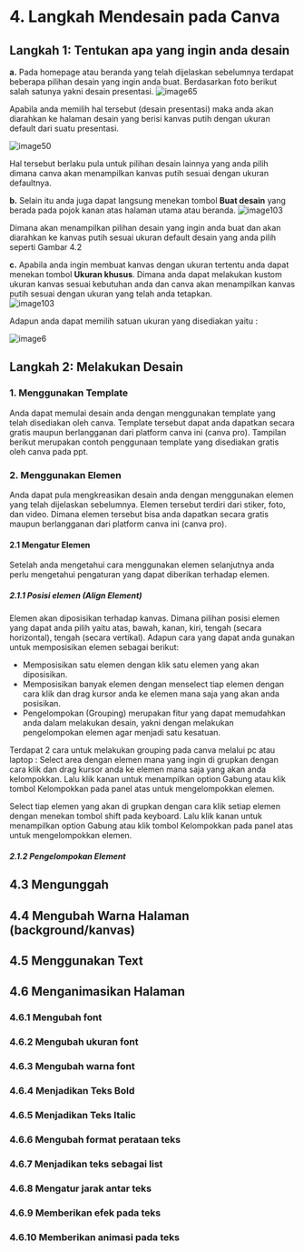 # 4. Langkah Mendesain pada Canva

## Langkah 1: Tentukan apa yang ingin anda desain
**a.** Pada homepage atau beranda yang telah dijelaskan sebelumnya terdapat beberapa pilihan desain yang ingin anda buat. Berdasarkan foto berikut salah satunya yakni desain presentasi. 
![image65](https://user-images.githubusercontent.com/55240758/134582768-a2b8b540-08d6-4990-8f00-4d35bbfcc79e.jpg)  
  
Apabila anda memilih hal tersebut (desain presentasi) maka anda akan diarahkan ke halaman desain yang berisi kanvas putih dengan ukuran default dari suatu presentasi.
  
![image50](https://user-images.githubusercontent.com/55240758/134582323-2086afdb-6d71-419f-b008-19a0a486c557.jpg)  
  
Hal tersebut berlaku pula untuk pilihan desain lainnya yang anda pilih dimana canva akan menampilkan kanvas putih sesuai dengan ukuran defaultnya.

**b.** Selain itu anda juga dapat langsung menekan tombol **Buat desain** yang berada pada pojok kanan atas halaman utama atau beranda. 
![image103](https://user-images.githubusercontent.com/55240758/134582140-797b89cf-af8c-40fd-80a0-a253c21ecbc5.jpg)  
  
Dimana akan menampilkan pilihan desain yang ingin anda buat dan akan diarahkan ke kanvas putih sesuai ukuran default desain yang anda pilih seperti Gambar 4.2

**c.** Apabila anda ingin membuat kanvas dengan ukuran tertentu anda dapat menekan tombol **Ukuran khusus**. Dimana anda dapat melakukan kustom ukuran kanvas sesuai kebutuhan anda dan canva akan menampilkan kanvas putih sesuai dengan ukuran yang telah anda tetapkan.   
![image103](https://user-images.githubusercontent.com/55240758/134583127-391e7cc9-a4b2-42e6-ba6a-7779aae908f2.jpg)    
  
Adapun anda dapat memilih satuan ukuran yang disediakan yaitu :
  
![image6](https://user-images.githubusercontent.com/55240758/134583255-69f8fb2c-7f16-4edf-9334-e4e8fbfc135e.jpg)

## Langkah 2: Melakukan Desain
### 1. Menggunakan Template
Anda dapat memulai desain anda dengan menggunakan template yang telah disediakan oleh canva. Template tersebut dapat anda dapatkan secara gratis maupun berlangganan dari platform canva ini (canva pro). Tampilan berikut merupakan contoh penggunaan template yang disediakan gratis oleh canva pada ppt.

### 2. Menggunakan Elemen
Anda dapat pula mengkreasikan desain anda dengan menggunakan elemen yang telah dijelaskan sebelumnya. Elemen tersebut terdiri dari stiker, foto, dan video. Dimana elemen tersebut bisa anda dapatkan secara gratis maupun berlangganan dari platform canva ini (canva pro). 
#### 2.1 Mengatur Elemen
Setelah anda mengetahui cara menggunakan elemen selanjutnya anda perlu mengetahui pengaturan yang dapat diberikan terhadap elemen.
##### 2.1.1 Posisi elemen (_Align Element_)
Elemen akan diposisikan terhadap kanvas. Dimana pilihan posisi elemen yang dapat anda pilih yaitu atas, bawah, kanan, kiri, tengah (secara horizontal), tengah (secara vertikal). 
Adapun cara yang dapat anda gunakan untuk memposisikan elemen sebagai berikut:
- Memposisikan satu elemen dengan klik satu elemen yang akan diposisikan.  
- Memposisikan banyak elemen dengan menselect tiap elemen dengan cara klik dan drag kursor anda ke elemen mana saja yang akan anda posisikan.
- Pengelompokan (Grouping) merupakan fitur yang dapat memudahkan anda dalam melakukan desain, yakni dengan melakukan pengelompokan elemen agar menjadi satu kesatuan. 

Terdapat 2 cara untuk melakukan grouping pada canva melalui pc atau laptop :
Select area dengan elemen mana yang ingin di grupkan dengan cara klik dan drag kursor anda ke elemen mana saja yang akan anda kelompokkan. Lalu klik kanan untuk menampilkan option Gabung atau klik tombol Kelompokkan pada panel atas untuk mengelompokkan elemen.  

Select tiap elemen yang akan di grupkan dengan cara klik setiap elemen dengan menekan tombol shift pada keyboard. Lalu klik kanan untuk menampilkan option Gabung atau klik tombol Kelompokkan pada panel atas untuk mengelompokkan elemen.  

##### 2.1.2 Pengelompokan Element

## 4.3 Mengunggah
## 4.4 Mengubah Warna Halaman (background/kanvas)
## 4.5 Menggunakan Text
## 4.6 Menganimasikan Halaman
### 4.6.1 Mengubah font
### 4.6.2 Mengubah ukuran font
### 4.6.3 Mengubah warna font
### 4.6.4 Menjadikan Teks Bold
### 4.6.5 Menjadikan Teks Italic
### 4.6.6 Mengubah format perataan teks
### 4.6.7 Menjadikan teks sebagai list
### 4.6.8 Mengatur jarak antar teks
### 4.6.9 Memberikan efek pada teks
### 4.6.10 Memberikan animasi pada teks
